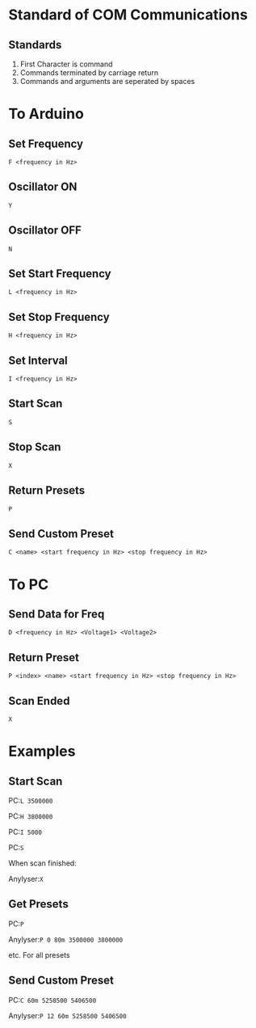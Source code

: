Standard of COM Communications
======
Standards
------
1. First Character is command
2. Commands terminated by carriage return
3. Commands and arguments are seperated by spaces

To Arduino
======

Set Frequency
------
`F <frequency in Hz>`

Oscillator ON
------
`Y`

Oscillator OFF
------
`N`

Set Start Frequency
------
`L <frequency in Hz>`

Set Stop Frequency
------
`H <frequency in Hz>`

Set Interval
------
`I <frequency in Hz>`

Start Scan
------
`S`

Stop Scan
------
`X`

Return Presets
------
`P`

Send Custom Preset
------
`C <name> <start frequency in Hz> <stop frequency in Hz>`

To PC
======

Send Data for Freq
------
`D <frequency in Hz> <Voltage1> <Voltage2>`

Return Preset
------
`P <index> <name> <start frequency in Hz> <stop frequency in Hz>`

Scan Ended
------
`X`

Examples
======

Start Scan
------
PC:`L 3500000`

PC:`H 3800000`

PC:`I 5000`

PC:`S`

When scan finished:

Anylyser:`X`

Get Presets
------
PC:`P`

Anylyser:`P 0 80m 3500000 3800000`

etc. For all presets

Send Custom Preset
-------
PC:`C 60m 5258500 5406500`

Anylyser:`P 12 60m 5258500 5406500`
